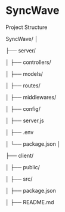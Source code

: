 # SyncWave


Project Structure

SyncWave/
│

├── server/

│   ├── controllers/

│   ├── models/

│   ├── routes/

│   ├── middlewares/

│   ├── config/

│   ├── server.js

│   ├── .env

│   └── package.json
│

├── client/

│   ├── public/

│   ├── src/

│   ├── package.json

│
├── README.md
